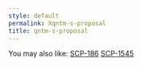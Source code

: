 ```yaml
---
style: default
permalink: Xqntm-s-proposal
title: qntm-s-proposal
---
```

You may also like:
[SCP-186](http://scp-wiki.net/scp-186)
[SCP-1545](http://scp-wiki.net/scp-1545)